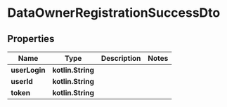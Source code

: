 
# DataOwnerRegistrationSuccessDto

## Properties
Name | Type | Description | Notes
------------ | ------------- | ------------- | -------------
**userLogin** | **kotlin.String** |  |
**userId** | **kotlin.String** |  |
**token** | **kotlin.String** |  |
